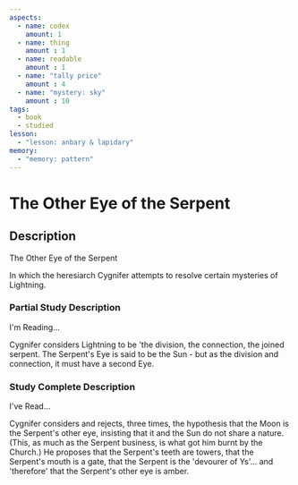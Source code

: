 ```yaml
---
aspects: 
  - name: codex
    amount: 1
  - name: thing
    amount : 1
  - name: readable
    amount : 1
  - name: "tally price"
    amount : 4
  - name: "mystery: sky"
    amount : 10
tags:
  - book
  - studied
lesson:
  - "lesson: anbary & lapidary"
memory:
  - "memory: pattern"
---
```


# The Other Eye of the Serpent

## Description
The Other Eye of the Serpent

In which the heresiarch Cygnifer attempts to resolve certain mysteries of Lightning.
### Partial Study Description
I'm Reading...

Cygnifer considers Lightning to be 'the division, the connection, the joined serpent. The Serpent's Eye is said to be the Sun - but as the division and connection, it must have a second Eye.
### Study Complete Description
I've Read...

Cygnifer considers and rejects, three times, the hypothesis that the Moon is the Serpent's other eye, insisting that it and the Sun do not share a nature. (This, as much as the Serpent business, is what got him burnt by the Church.) He proposes that the Serpent's teeth are towers, that the Serpent's mouth is a gate, that the Serpent is the 'devourer of Ys'... and 'therefore' that the Serpent's other eye is amber.